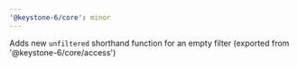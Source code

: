 ```yaml
---
'@keystone-6/core': minor
---
```


Adds new `unfiltered` shorthand function for an empty filter (exported from '@keystone-6/core/access')
